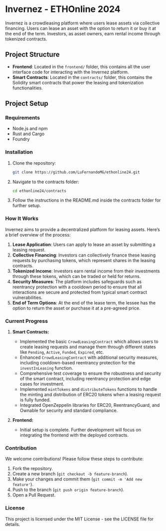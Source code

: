 # Invernez - ETHOnline 2024

Invernez is a crowdleasing platform where users lease assets via collective financing. Users can lease an asset with the option to return it or buy it at the end of the term. Investors, as asset owners, earn rental income through tokenized contracts.

## Project Structure

- **Frontend**: Located in the `frontend/` folder, this contains all the user interface code for interacting with the Invernez platform.
- **Smart Contracts**: Located in the `contracts/` folder, this contains the Solidity smart contracts that power the leasing and tokenization functionalities.

## Project Setup

### Requirements

- Node.js and npm
- Rust and Cargo
- Foundry

### Installation

1. Clone the repository:

    ```bash
    git clone https://github.com/LuFernandoMG/ethonline24.git
    ```

2. Navigate to the contracts folder:

    ```bash
    cd ethonline24/contracts
    ```

3. Follow the instructions in the README.md inside the contracts folder for further setup.

### How It Works

Invernez aims to provide a decentralized platform for leasing assets. Here’s a brief overview of the process:

1. **Lease Application**: Users can apply to lease an asset by submitting a leasing request.
2. **Collective Financing**: Investors can collectively finance these leasing requests by purchasing tokens, which represent shares in the leasing contracts.
3. **Tokenized Income**: Investors earn rental income from their investments through these tokens, which can be traded or held for returns.
4. **Security Measures**: The platform includes safeguards such as reentrancy protection with a cooldown period to ensure that all interactions are secure and protected from typical smart contract vulnerabilities.
5. **End of Term Options**: At the end of the lease term, the lessee has the option to return the asset or purchase it at a pre-agreed price.


### Current Progress

1. **Smart Contracts:**
   - Implemented the basic `CrowdLeasingContract` which allows users to create leasing requests and manage them through different states like `Pending`, `Active`, `Funded`, `Expired`, etc.
    - Enhanced `CrowdLeasingContract` with additional security measures, including cooldown-based reentrancy protection for the `investInLeasing` function.
    - Comprehensive test coverage to ensure the robustness and security of the smart contract, including reentrancy protection and edge cases for investment.
    - Implemented `mintTokens` and `distributeTokens` functions to handle the minting and distribution of ERC20 tokens when a leasing request is fully funded.
   - Integrated OpenZeppelin libraries for ERC20, ReentrancyGuard, and Ownable for security and standard compliance.


2. **Frontend:**
   - Initial setup is complete. Further development will focus on integrating the frontend with the deployed contracts.

### Contribution

We welcome contributions! Please follow these steps to contribute:

1. Fork the repository.
2. Create a new branch (`git checkout -b feature-branch`).
3. Make your changes and commit them (`git commit -m 'Add new feature'`).
4. Push to the branch (`git push origin feature-branch`).
5. Open a Pull Request.

### License

This project is licensed under the MIT License - see the LICENSE file for details.
